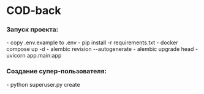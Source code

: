 # COD-back
 
<h3>Запуск проекта:</h3>
- copy .env.example to .env
- pip install -r requirements.txt
- docker compose up -d
- alembic revision --autogenerate
- alembic upgrade head
- uvicorn app.main:app

<h3>Создание супер-пользователя:</h3>
- python superuser.py create

